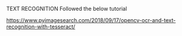 TEXT RECOGNITION
Followed the below tutorial

https://www.pyimagesearch.com/2018/09/17/opencv-ocr-and-text-recognition-with-tesseract/
